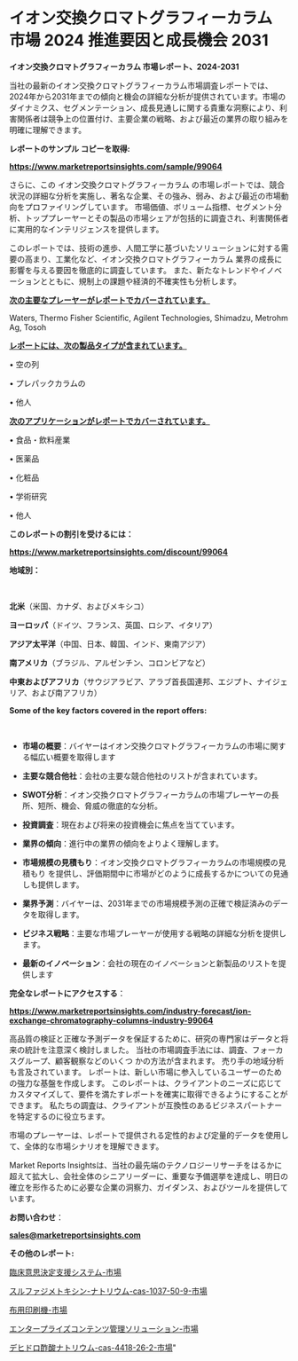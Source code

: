 # イオン交換クロマトグラフィーカラム 市場 2024 推進要因と成長機会 2031

<strong>イオン交換クロマトグラフィーカラム 市場レポート、2024-2031</strong>

当社の最新のイオン交換クロマトグラフィーカラム市場調査レポートでは、2024年から2031年までの傾向と機会の詳細な分析が提供されています。市場のダイナミクス、セグメンテーション、成長見通しに関する貴重な洞察により、利害関係者は競争上の位置付け、主要企業の戦略、および最近の業界の取り組みを明確に理解できます。



<strong>レポートのサンプル コピーを取得:</strong> <a href=https://www.marketreportsinsights.com/sample/99064>

<strong><u>https://www.marketreportsinsights.com/sample/99064</u></strong></a>

さらに、この イオン交換クロマトグラフィーカラム の市場レポートでは、競合状況の詳細な分析を実施し、著名な企業、その強み、弱み、および最近の市場動向をプロファイリングしています。 市場価値、ボリューム指標、セグメント分析、トッププレーヤーとその製品の市場シェアが包括的に調査され、利害関係者に実用的なインテリジェンスを提供します。

このレポートでは、技術の進歩、人間工学に基づいたソリューションに対する需要の高まり、工業化など、イオン交換クロマトグラフィーカラム 業界の成長に影響を与える要因を徹底的に調査しています。 また、新たなトレンドやイノベーションとともに、規制上の課題や経済的不確実性も分析します。



<strong><u>次の主要なプレーヤーがレポートでカバーされています。</u></strong>

Waters, Thermo Fisher Scientific, Agilent Technologies, Shimadzu, Metrohm Ag, Tosoh



<strong><u><b>レポートには、次の製品タイプが含まれています。</b></u></strong>

• 空の列

• プレパックカラムの

• 他人



<strong><u><b>次のアプリケーションがレポートでカバーされています。</b></u></strong>

• 食品・飲料産業

• 医薬品

• 化粧品

• 学術研究

• 他人



<strong><b>このレポートの割引を受けるには：</b></strong>

<a href=https://www.marketreportsinsights.com/discount/99064>

<strong><u>https://www.marketreportsinsights.com/discount/99064</u></strong></a>



<strong>地域別：</strong>

<strong> </strong>



<strong>北米</strong>（米国、カナダ、およびメキシコ）



<strong>ヨーロッパ</strong>（ドイツ、フランス、英国、ロシア、イタリア）



<strong>アジア太平洋</strong>（中国、日本、韓国、インド、東南アジア）



<strong>南アメリカ</strong>（ブラジル、アルゼンチン、コロンビアなど）



<strong>中東およびアフリカ</strong>（サウジアラビア、アラブ首長国連邦、エジプト、ナイジェリア、および南アフリカ）



<strong>Some of the key factors covered in the report offers:</strong>

<strong> </strong>
<ul>
  <li>

<strong>市場の概要</strong>：バイヤーはイオン交換クロマトグラフィーカラムの市場に関する幅広い概要を取得します</li>
  <li>

<strong>主要な競合他社</strong>：会社の主要な競合他社のリストが含まれています。</li>
  <li>

<strong>SWOT分析</strong>：イオン交換クロマトグラフィーカラムの市場プレーヤーの長所、短所、機会、脅威の徹底的な分析。</li>
  <li>

<strong>投資調査</strong>：現在および将来の投資機会に焦点を当てています。</li>
  <li>

<strong>業界の傾向</strong>：進行中の業界の傾向をよりよく理解します。</li>
  <li>

<strong>市場規模の見積もり</strong>：イオン交換クロマトグラフィーカラムの市場規模の見積もり を提供し、評価期間中に市場がどのように成長するかについての見通しも提供します。</li>
  <li>

<strong>業界予測</strong>：バイヤーは、2031年までの市場規模予測の正確で検証済みのデータを取得します。</li>
  <li>

<strong>ビジネス戦略</strong>：主要な市場プレーヤーが使用する戦略の詳細な分析を提供します。</li>
  <li>

<strong>最新のイノベーション</strong>：会社の現在のイノベーションと新製品のリストを提供します</li>
</ul>


<strong>完全なレポートにアクセスする</strong>：

<a href=https://www.marketreportsinsights.com/industry-forecast/ion-exchange-chromatography-columns-industry-99064>

<strong><u>https://www.marketreportsinsights.com/industry-forecast/ion-exchange-chromatography-columns-industry-99064</u></strong></a>

高品質の検証と正確な予測データを保証するために、研究の専門家はデータと将来の統計を注意深く検討しました。 当社の市場調査手法には、調査、フォーカスグループ、顧客観察などのいくつ かの方法が含まれます。 売り手の地域分析も言及されています。 レポートは、新しい市場に参入しているユーザーのための強力な基盤を作成します。 このレポートは、クライアントのニーズに応じてカスタマイズして、要件を満たすレポートを確実に取得できるようにすることができます。 私たちの調査は、クライアントが互換性のあるビジネスパートナーを特定するのに役立ちます。

市場のプレーヤーは、レポートで提供される定性的および定量的データを使用して、全体的な市場シナリオを理解できます。

Market Reports Insightsは、当社の最先端のテクノロジーリサーチをはるかに超えて拡大し、会社全体のシニアリーダーに、重要な予備選挙を達成し、明日の確立を形作るために必要な企業の洞察力、ガイダンス、およびツールを提供しています。



<strong><b>お問い合わせ</b></strong>：

<a href=mailto:sales@marketreportsinsights.com>

<strong><u>sales@marketreportsinsights.com</u></strong></a>



<strong>その他のレポート:</strong>

<a href=https://www.linkedin.com/pulse/臨床意思決定支援システム-市場-2030-年までの需要に焦点を当てた-naugf/>臨床意思決定支援システム-市場</a>

<a href=https://www.linkedin.com/pulse/スルファジメトキシン-ナトリウム-cas-1037-50-9-市場-2023-8cmgf/>スルファジメトキシン-ナトリウム-cas-1037-50-9-市場</a>

<a href=https://www.linkedin.com/pulse/布用印刷機-市場-2023-競争分析と事業成長-2030-consumer-connection-collective-360-q80sf/>布用印刷機-市場</a>

<a href=https://www.linkedin.com/pulse/エンタープライズコンテンツ管理ソリューション-市場-2023-総利益と主要ベンダー-zdspf/>エンタープライズコンテンツ管理ソリューション-市場</a>

<a href=https://www.linkedin.com/pulse/デヒドロ酢酸ナトリウム-cas-4418-26-2-市場-2023-収益と成長ドライバー-2030-pr-news-hub-adfdf/>デヒドロ酢酸ナトリウム-cas-4418-26-2-市場</a>"
  
